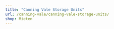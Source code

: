 ```yaml
---
title: "Canning Vale Storage Units"
url: /canning-vale/canning-vale-storage-units/
shop: Mieten
---
```

